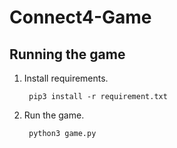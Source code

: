 # Connect4-Game

## Running the game

1. Install requirements.

        pip3 install -r requirement.txt

2. Run the game.

        python3 game.py

